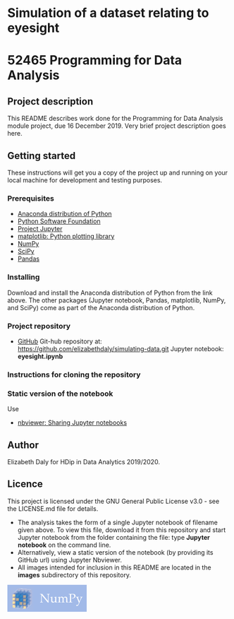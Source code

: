 # Simulation of a dataset relating to eyesight
# 52465 Programming for Data Analysis

## Project description

This README describes work done for the Programming for Data Analysis module project, due 16 December 2019. Very brief project description goes here.

## Getting started

These instructions will get you a copy of the project up and running on your local machine for development and testing purposes.

### Prerequisites
- [Anaconda distribution of Python](https://www.anaconda.com/distribution/)
- [Python Software Foundation](https://www.python.org/)
- [Project Jupyter](https://jupyter.org/)
- [matplotlib: Python plotting library](https://matplotlib.org/)
- [NumPy](https://numpy.org/)
- [SciPy](https://www.scipy.org/)
- [Pandas](https://pandas.pydata.org/)

### Installing
Download and install the Anaconda distribution of Python from the link above. The other packages (Jupyter notebook, Pandas, matplotlib, NumPy, and SciPy) come as part of the Anaconda distribution of Python.

### Project repository
- [GitHub](https://github.com/)
Git-hub repository at: https://github.com/elizabethdaly/simulating-data.git
Jupyter notebook: **eyesight.ipynb**

### Instructions for cloning the repository


### Static version of the notebook
Use
-  [nbviewer: Sharing Jupyter notebooks](https://nbviewer.jupyter.org/)

## Author
Elizabeth Daly for HDip in Data Analytics 2019/2020.

## Licence

This project is licensed under the GNU General Public License v3.0 - see the LICENSE.md file for details.





- The analysis takes the form of a single Jupyter notebook of filename given above. To view this file, download it from this repository and start Jupyter notebook from the folder containing the file: type **Jupyter notebook** on the command line.
- Alternatively, view a static version of the notebook (by providing its GitHub url) using Jupyter Nbviewer.
- All images intended for inclusion in this README are located in the **images** subdirectory of this repository.

![NumPy](images/numpy_logo.png)